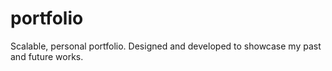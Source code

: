 # portfolio
Scalable, personal portfolio. Designed and developed to showcase my past and future works.
